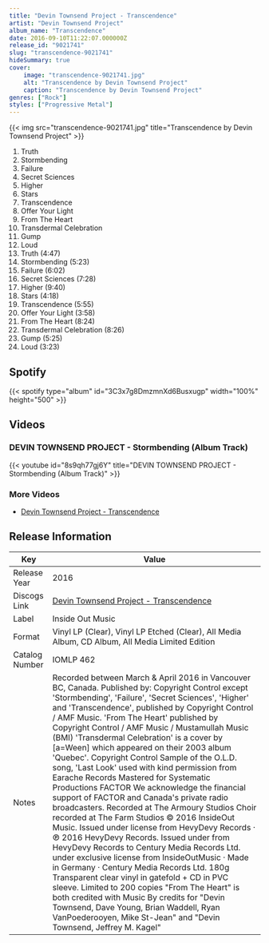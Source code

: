 ```yaml
---
title: "Devin Townsend Project - Transcendence"
artist: "Devin Townsend Project"
album_name: "Transcendence"
date: 2016-09-10T11:22:07.000000Z
release_id: "9021741"
slug: "transcendence-9021741"
hideSummary: true
cover:
    image: "transcendence-9021741.jpg"
    alt: "Transcendence by Devin Townsend Project"
    caption: "Transcendence by Devin Townsend Project"
genres: ["Rock"]
styles: ["Progressive Metal"]
---
```


{{< img src="transcendence-9021741.jpg" title="Transcendence by Devin Townsend Project" >}}

<!-- section break -->

1. Truth
2. Stormbending
3. Failure
4. Secret Sciences
5. Higher
6. Stars
7. Transcendence
8. Offer Your Light
9. From The Heart
10. Transdermal Celebration
11. Gump
12. Loud
13. Truth (4:47)
14. Stormbending (5:23)
15. Failure (6:02)
16. Secret Sciences (7:28)
17. Higher (9:40)
18. Stars (4:18)
19. Transcendence (5:55)
20. Offer Your Light (3:58)
21. From The Heart (8:24)
22. Transdermal Celebration (8:26)
23. Gump (5:25)
24. Loud (3:23)

<!-- section break -->


## Spotify
{{< spotify type="album" id="3C3x7g8DmzmnXd6Busxugp" width="100%" height="500" >}}



## Videos
### DEVIN TOWNSEND PROJECT - Stormbending (Album Track)
{{< youtube id="8s9qh77gj6Y" title="DEVIN TOWNSEND PROJECT - Stormbending (Album Track)" >}}<br>

### More Videos

- [Devin Townsend Project - Transcendence](https://www.youtube.com/watch?v=kUh72bHQr08)


## Release Information
|  Key           | Value                                                |
| ---------------| ---------------------------------------------------- |
| Release Year   | 2016                                   |
| Discogs Link   | [Devin Townsend Project - Transcendence](https://www.discogs.com/release/9021741-Devin-Townsend-Project-Transcendence) |
| Label          | Inside Out Music |
| Format         | Vinyl LP (Clear), Vinyl LP Etched (Clear), All Media Album, CD Album, All Media Limited Edition |
| Catalog Number | IOMLP 462 |
| Notes | Recorded between March & April 2016 in Vancouver BC, Canada.  Published by: Copyright Control except 'Stormbending', 'Failure', 'Secret Sciences', 'Higher' and 'Transcendence', published by Copyright Control / AMF Music. 'From The Heart' published by Copyright Control / AMF Music / Mustamullah Music (BMI)  'Transdermal Celebration' is a cover by [a=Ween] which appeared on their 2003 album 'Quebec'. Copyright Control  Sample of the O.L.D. song, 'Last Look' used with kind permission from Earache Records  Mastered for Systematic Productions  FACTOR We acknowledge the financial support of FACTOR and Canada's private radio broadcasters.  Recorded at The Armoury Studios  Choir recorded at The Farm Studios  © 2016 InsideOut Music. Issued under license from HevyDevy Records · ℗ 2016 HevyDevy Records. Issued under from HevyDevy Records to Century Media Records Ltd. under exclusive license from InsideOutMusic · Made in Germany · Century Media Records Ltd.  180g Transparent clear vinyl in gatefold + CD in PVC sleeve.  Limited to 200 copies  "From The Heart" is both credited with Music By credits for "Devin Townsend, Dave Young, Brian Waddell, Ryan VanPoederooyen, Mike St-Jean" and "Devin Townsend, Jeffrey M. Kagel" |